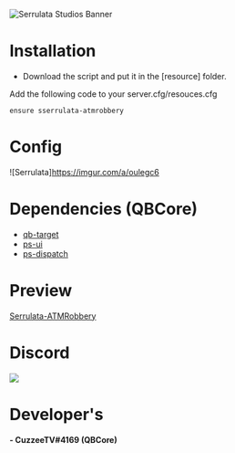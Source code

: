 ![Serrulata Studios Banner](https://i.imgur.com/wG4hycs.gif)

# Installation

* Download the script and put it in the [resource] folder.

Add the following code to your server.cfg/resouces.cfg
```
ensure sserrulata-atmrobbery
```

# Config
![Serrulata]https://imgur.com/a/oulegc6


# Dependencies (QBCore)
* [qb-target](https://github.com/qbcore-framework/qb-target)
* [ps-ui](https://github.com/Project-Sloth/ps-ui)
* [ps-dispatch](https://github.com/Project-Sloth/ps-dispatch)


# Preview 
[Serrulata-ATMRobbery](https://streamable.com/4koo4w) 

# Discord
[![](https://dcbadge.vercel.app/api/server/NerdvuJDX7)](https://discord.gg/NerdvuJDX7)

# Developer's
#### - CuzzeeTV#4169 (QBCore)
